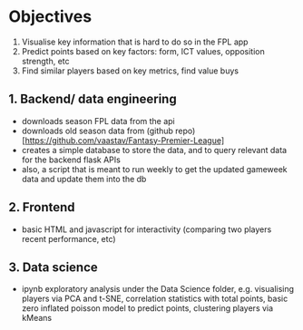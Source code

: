 # Objectives
1. Visualise key information that is hard to do so in the FPL app
2. Predict points based on key factors: form, ICT values, opposition strength, etc
3. Find similar players based on key metrics, find value buys


## 1. Backend/ data engineering
* downloads season FPL data from the api
* downloads old season data from (github repo)[https://github.com/vaastav/Fantasy-Premier-League]
* creates a simple database to store the data, and to query relevant data for the backend flask APIs
* also, a script that is meant to run weekly to get the updated gameweek data and update them into the db

## 2. Frontend
* basic HTML and javascript for interactivity (comparing two players recent performance, etc)

## 3. Data science
* ipynb exploratory analysis under the Data Science folder, e.g. visualising players via PCA and t-SNE, correlation statistics with total points, basic zero inflated poisson model to predict points, clustering players via kMeans
